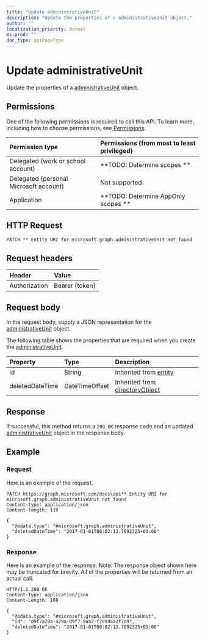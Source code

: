 ```yaml
---
title: "Update administrativeUnit"
description: "Update the properties of a administrativeUnit object."
author: ""
localization_priority: Normal
ms.prod: ""
doc_type: apiPageType
---
```


# Update administrativeUnit

Update the properties of a [administrativeUnit](../resources/administrativeunit.md) object.

## Permissions
One of the following permissions is required to call this API. To learn more, including how to choose permissions, see [Permissions](/concepts/permissions-reference.md).

|Permission type|Permissions (from most to least privileged)|
|:---|:---|
|Delegated (work or school account)|**TODO: Determine scopes **|
|Delegated (personal Microsoft account)|Not supported.|
|Application|**TODO: Determine AppOnly scopes **|

## HTTP Request
<!-- {
  "blockType": "ignored"
}
-->
``` http
PATCH ** Entity URI for microsoft.graph.administrativeUnit not found
```

## Request headers
|Header|Value|
|:---|:---|
|Authorization|Bearer {token}|

## Request body
In the request body, supply a JSON representation for the [administrativeUnit](../resources/administrativeUnit.md) object.

The following table shows the properties that are required when you create the [administrativeUnit](../resources/administrativeunit.md).

|Property|Type|Description|
|:---|:---|:---|
|id|String| Inherited from [entity](../resources/entity.md)|
|deletedDateTime|DateTimeOffset| Inherited from [directoryObject](../resources/directoryObject.md)|



## Response
If successful, this method returns a `200 OK` response code and an updated [administrativeUnit](../resources/administrativeunit.md) object in the response body.

## Example

### Request
Here is an example of the request.
<!-- {
  "blockType": "request",
  "name": "update_administrativeunit"
}
-->
``` http
PATCH https://graph.microsoft.com/docs\api** Entity URI for microsoft.graph.administrativeUnit not found
Content-type: application/json
Content-length: 119

{
  "@odata.type": "#microsoft.graph.administrativeUnit",
  "deletedDateTime": "2017-01-01T00:02:13.7092325+03:00"
}
```

### Response
Here is an example of the response. Note: The response object shown here may be truncated for brevity. All of the properties will be returned from an actual call.
<!-- {
  "blockType": "response",
  "truncated": true
}
-->
``` http
HTTP/1.1 200 OK
Content-Type: application/json
Content-Length: 168

{
  "@odata.type": "#microsoft.graph.administrativeUnit",
  "id": "d9f7a29a-a29a-d9f7-9aa2-f7d99aa2f7d9",
  "deletedDateTime": "2017-01-01T00:02:13.7092325+03:00"
}
```

